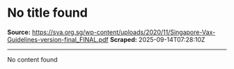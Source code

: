# No title found

**Source:** https://sva.org.sg/wp-content/uploads/2020/11/Singapore-Vax-Guidelines-version-final_FINAL.pdf
**Scraped:** 2025-09-14T07:28:10Z

---

No content found